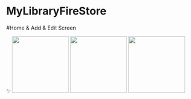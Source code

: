 # MyLibraryFireStore

#Home & Add & Edit Screen

✨
<img src="https://user-images.githubusercontent.com/94317889/159986839-5ae925fd-40c6-4753-a0ed-0649037ecd24.jpg" width="150">
<img src="https://user-images.githubusercontent.com/94317889/159986866-90cf79d8-3c7c-43c0-b61d-d6e54fe2a5af.jpg" width="150">
<img src="https://user-images.githubusercontent.com/94317889/159986875-b78ca884-2169-4363-8f78-b3edf72c4254.jpg" width="150">



